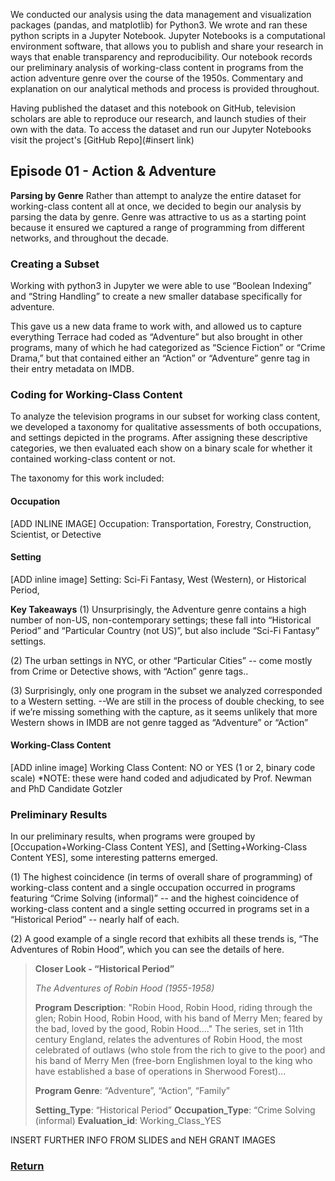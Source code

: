 We conducted our analysis using the data management and visualization packages (pandas, and matplotlib) for Python3. We wrote and ran these python scripts in a Jupyter Notebook. Jupyter Notebooks is a computational environment software, that allows you to publish and share your research in ways that enable transparency and reproducibility. Our notebook records our preliminary analysis of working-class content in programs from the action adventure genre over the course of the 1950s. Commentary and explanation on our analytical methods and process is provided throughout.

Having published the dataset and this notebook on GitHub, television scholars are able to reproduce our research, and launch studies of their own with the data. To access the dataset and run our Jupyter Notebooks visit the project's [GitHub Repo](#insert link)

## Episode 01 - Action & Adventure 

**Parsing by Genre**
Rather than attempt to analyze the entire dataset for working-class content all at once, we decided to begin our analysis by parsing the data by genre. Genre was attractive to us as a starting point because it ensured we captured a range of programming from different networks, and throughout the decade. 

### Creating a Subset

Working with python3 in Jupyter we were able to use “Boolean Indexing” and “String Handling” to create a new smaller database specifically for adventure. 

This gave us a new data frame to work with, and allowed us to capture everything Terrace had coded as “Adventure” but also brought in other programs, many of which he had categorized as “Science Fiction” or “Crime Drama,” but that contained either an “Action” or “Adventure” genre tag in their entry metadata on IMDB.

### Coding for Working-Class Content

To analyze the television programs in our subset for working class content, we developed a taxonomy for qualitative assessments of both occupations, and settings depicted in the programs. After assigning these descriptive categories, we then evaluated each show on a binary scale for whether it contained working-class content or not.

The taxonomy for this work included:

#### Occupation 
[ADD INLINE IMAGE] Occupation: Transportation, Forestry, Construction, Scientist, or Detective

#### Setting
[ADD inline image] Setting: Sci-Fi Fantasy, West (Western), or Historical Period, 

**Key Takeaways**
(1) Unsurprisingly, the Adventure genre contains a high number of non-US, non-contemporary settings; these fall into “Historical Period” and “Particular Country (not US)”, but also include “Sci-Fi Fantasy” settings. 

(2) The urban settings in NYC, or other “Particular Cities” -- come mostly from Crime or Detective shows, with “Action” genre tags..

(3) Surprisingly, only one program in the subset we analyzed corresponded to a Western setting. --We are still in the process of double checking, to see if we’re missing something with the capture, as it seems unlikely that more Western shows in IMDB are not genre tagged as “Adventure” or “Action”


#### Working-Class Content
[ADD inline image] Working Class Content: NO or YES (1 or 2, binary code scale)
*NOTE: these were hand coded and adjudicated by Prof. Newman and PhD Candidate Gotzler

### Preliminary Results

In our preliminary results, when programs were grouped by [Occupation+Working-Class Content YES], and [Setting+Working-Class Content YES], some interesting patterns emerged.

(1) The highest coincidence (in terms of overall share of programming) of working-class content and a single occupation occurred in programs featuring “Crime Solving (informal)” -- and the highest coincidence of working-class content and a single setting occurred in programs set in a “Historical Period” -- nearly half of each.

(2) A good example of a single record that exhibits all these trends is, “The Adventures of Robin Hood”, which you can see the details of here.

>**Closer Look - “Historical Period”**
>
>*The Adventures of Robin Hood (1955-1958)*
>
>**Program Description**:  "Robin Hood, Robin Hood, riding through the glen; Robin Hood, Robin Hood, with his band of Merry Men; feared by the bad, loved by the good, Robin Hood...." The series, set in 11th century England, relates the adventures of Robin Hood, the most celebrated of outlaws (who stole from the rich to give to the poor) and his band of Merry Men (free-born Englishmen loyal to the king who have established a base of operations in Sherwood Forest)...
>
>**Program Genre**: “Adventure”, “Action”, “Family”
>
>**Setting_Type**: “Historical Period”
>**Occupation_Type**: “Crime Solving (informal)
>**Evaluation_id**: Working_Class_YES

INSERT FURTHER INFO FROM SLIDES and NEH GRANT IMAGES

### [Return](/Historical-TV-Guide)

